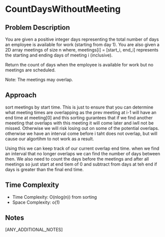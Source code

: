 # CountDaysWithoutMeeting

## Problem Description
You are given a positive integer days representing the total number of days an employee is available for work (starting from day 1). You are also given a 2D array meetings of size n where, meetings[i] = [start_i, end_i] represents the starting and ending days of meeting i (inclusive).

Return the count of days when the employee is available for work but no meetings are scheduled.

Note: The meetings may overlap.

## Approach
sort meetings by start time. This is just to ensure that you can determine what meeting times are overlapping 
as the prev meeting at i-1 will have an end time at meeting[0] and this sorting gurantees that if we find another meeeting that overlaps with this meeting it will come later and iwll not be missed. Otherwise we will risk losing out on some of the potential overlaps. otherwise we have an interval come before i taht does not overlap, but will cause our algortihm to not work as a result.

Using this we can keep track of our current overlap end time. when we find an interval that no longer overlaps we can find the number of days between then. We also need to count the days before the meetings and after all meetings so just start at end tiem of 0 and subtract from days at teh end if days is greater than the final end time.

## Time Complexity
- Time Complexity: O(nlog(n)) from sorting
- Space Complexity: o(1)

## Notes
[ANY_ADDITIONAL_NOTES]
